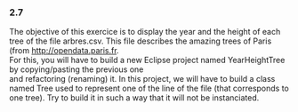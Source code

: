 ### 2.7
The objective of this exercice is to display the year and the height of each tree of the file arbres.csv. This file describes the amazing trees of Paris (from http://opendata.paris.fr. 
\
For this, you will have to build a new Eclipse project named YearHeightTree by copying/pasting the previous one \
and refactoring (renaming) it. In this project, we will have to build a class named Tree used to represent one of the line of the file (that corresponds to one tree). Try to build it in such a way that it will not be instanciated.
